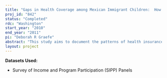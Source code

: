```yaml
---
title: "Gaps in Health Coverage among Mexican Immigrant Children:  How Much Does Legal Status Matter? (SIPP Small Grants Project)"
proj_id: "842"
status: "Completed"
rdc: "Washington"
start_year: "2010"
end_year: "2011"
pi: "Deborah R Graefe"
abstract: "This study aims to document the patterns of health insurance coverage among children in Mexican-immigrant families, comparing Mexican children of immigrants (i.e., children having at least one Mexican immigrant parent) and children with U.S.-born parents, both inter- and intra-ethnically, with particular attention to child and parent documentation status. The project uses the 1996, 2001, 2004, and 2008 SIPP panels, including core and topical module files. The restricted-use internal SIPP files provide information regarding immigration status at the time the immigrant respondent arrived in the United States to develop an algorithm for estimating immigrant parent and child documentation in public use files.  Descriptive results, including cumulative proportions experiencing transitions to and from coverage, based on life table analyses, will demonstrate the patterns and trajectories for each comparison group. "
layout: project
---
```


**Datasets Used:**

  - Survey of Income and Program Participation (SIPP) Panels 

